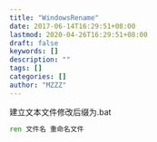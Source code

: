 ```yaml
---
title: "WindowsRename"
date: 2017-06-14T16:29:51+08:00
lastmod: 2020-04-26T16:29:51+08:00
draft: false
keywords: []
description: ""
tags: []
categories: []
author: "MZZZ"
---
```

<!--more-->


建立文本文件修改后缀为.bat

```bat
ren 文件名 重命名文件
```

